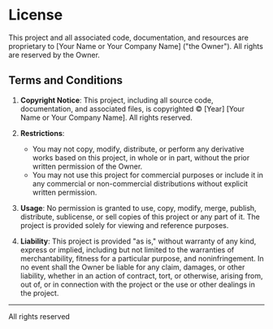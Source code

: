 # License

This project and all associated code, documentation, and resources are proprietary to [Your Name or Your Company Name] ("the Owner"). All rights are reserved by the Owner.

## Terms and Conditions

1. **Copyright Notice**: This project, including all source code, documentation, and associated files, is copyrighted © [Year] [Your Name or Your Company Name]. All rights reserved.

2. **Restrictions**:
   - You may not copy, modify, distribute, or perform any derivative works based on this project, in whole or in part, without the prior written permission of the Owner.
   - You may not use this project for commercial purposes or include it in any commercial or non-commercial distributions without explicit written permission.

3. **Usage**: No permission is granted to use, copy, modify, merge, publish, distribute, sublicense, or sell copies of this project or any part of it. The project is provided solely for viewing and reference purposes.

4. **Liability**: This project is provided "as is," without warranty of any kind, express or implied, including but not limited to the warranties of merchantability, fitness for a particular purpose, and noninfringement. In no event shall the Owner be liable for any claim, damages, or other liability, whether in an action of contract, tort, or otherwise, arising from, out of, or in connection with the project or the use or other dealings in the project.

---

All rights reserved
